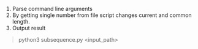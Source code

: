 1. Parse command line arguments
2. By getting single number from file script changes current and common length.
3. Output result


> python3 subsequence.py <input_path>